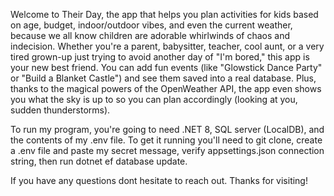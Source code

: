 Welcome to Their Day, the app that helps you plan activities for kids based on age, budget, indoor/outdoor vibes, and even the current weather, because we all know children are adorable whirlwinds of chaos and indecision. Whether you're a parent, babysitter, teacher, cool aunt, or a very tired grown-up just trying to avoid another day of "I'm bored," this app is your new best friend. You can add fun events (like "Glowstick Dance Party" or "Build a Blanket Castle") and see them saved into a real database. Plus, thanks to the magical powers of the OpenWeather API, the app even shows you what the sky is up to so you can plan accordingly (looking at you, sudden thunderstorms).

To run my program, you're going to need .NET 8, SQL server (LocalDB), and the contents of my .env file. To get it running you'll need to git clone, create a .env file and paste my secret message, verify appsettings.json connection string, then run dotnet ef database update.

If you have any questions dont hesitate to reach out. Thanks for visiting!